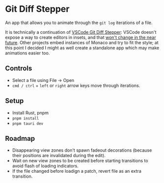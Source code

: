 # Git Diff Stepper

An app that allows you to animate through the `git log` iterations of a file.

It is technically a continuation of [VSCode Git Diff Stepper](https://github.com/Ivorforce/VSCode-Git-Diff-Stepper): VSCode doesn't expose a way to create editors in insets, and that [won't change in the near future](https://github.com/microsoft/vscode/issues/153198). Other projects embed instances of Monaco and try to fit the style; at this point I decided I might as well create a standalone app which may make animations easier too.

## Controls

- Select a file using File -> Open
- `cmd / ctrl` + `left` or `right` arrow keys move through iterations.

## Setup

- Install Rust, pnpm
- `pnpm install`
- `pnpm tauri dev`

## Roadmap

- Disappearing view zones don't spawn fadeout decorations (because their positions are invalidated during the edit).
- Wait on new view zones to be created before starting transitions to avoid flash of loading indicators.
- If the file changed before loadign a patch, revert file as an extra transition.

